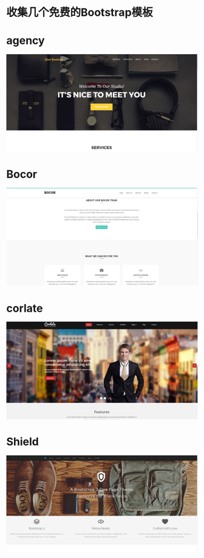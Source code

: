 收集几个免费的Bootstrap模板
===============
# agency
![](./agency_home.png)

# Bocor
![](./Bocor_home.png)

# corlate
![](./corlate_home.png)

# Shield
![](./shield_home.png)


